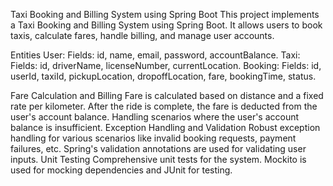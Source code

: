 Taxi Booking and Billing System using Spring Boot
This project implements a Taxi Booking and Billing System using Spring Boot. It allows users to book taxis, calculate fares, handle billing, and manage user accounts.

Entities
User:
Fields: id, name, email, password, accountBalance.
Taxi:
Fields: id, driverName, licenseNumber, currentLocation.
Booking:
Fields: id, userId, taxiId, pickupLocation, dropoffLocation, fare, bookingTime, status.

Fare Calculation and Billing
Fare is calculated based on distance and a fixed rate per kilometer.
After the ride is complete, the fare is deducted from the user's account balance.
Handling scenarios where the user's account balance is insufficient.
Exception Handling and Validation
Robust exception handling for various scenarios like invalid booking requests, payment failures, etc.
Spring's validation annotations are used for validating user inputs.
Unit Testing
Comprehensive unit tests for the system.
Mockito is used for mocking dependencies and JUnit for testing.
